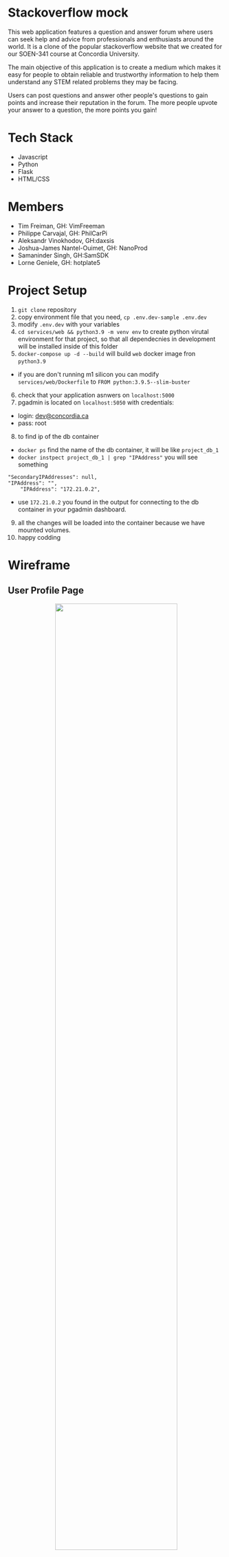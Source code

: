 # Stackoverflow mock
This web application features a question and answer forum where users can seek help and advice from professionals and enthusiasts around the world. It is a clone of the popular stackoverflow website that we created for our SOEN-341 course at Concordia University.

The main objective of this application is to create a medium which makes it easy for people to obtain reliable and trustworthy information to help them understand any STEM related problems they may be facing. 

Users can post questions and answer other people's questions to gain points and increase their reputation in the forum. The more people upvote your answer to a question, the more points you gain!
# Tech Stack
- Javascript
- Python
- Flask 
- HTML/CSS

# Members
- Tim Freiman, GH: VimFreeman
- Philippe Carvajal, GH: PhilCarPi
- Aleksandr Vinokhodov, GH:daxsis
- Joshua-James Nantel-Ouimet, GH: NanoProd
- Samaninder Singh, GH:SamSDK
- Lorne Geniele, GH: hotplate5

# Project Setup
1. `git clone` repository
2. copy environment file that you need, `cp .env.dev-sample .env.dev`
3. modify `.env.dev` with your variables
4. `cd services/web && python3.9 -m venv env` to create python virutal environment for that project, so that all dependecnies in development will be installed inside of this folder
5. `docker-compose up -d --build` will build `web` docker image fron `python3.9`
 - if you are don't running m1 silicon you can modify `services/web/Dockerfile` to `FROM python:3.9.5--slim-buster`
6. check that your application asnwers on `localhost:5000`
7. pgadmin is located on `localhost:5050` with credentials:
 - login: dev@concordia.ca
 - pass: root
8. to find ip of the db container 
 - `docker ps`  find the name of the db container, it will be like `project_db_1` 
 - `docker instpect project_db_1 | grep "IPAddress"` you will see something 
```
"SecondaryIPAddresses": null,
"IPAddress": "",
    "IPAddress": "172.21.0.2",
```
 - use `172.21.0.2` you found in the output for connecting to the db container in your pgadmin dashboard.
9. all the changes will be loaded into the container because we have mounted volumes.
10. happy codding

# Wireframe
## User Profile Page
<p align="center">
<img src="https://user-images.githubusercontent.com/19224656/137045617-75b56fc4-9082-471d-bee7-38b50e45a850.png" width="75%">
</p>

## Questions Forum Page
<p align="center">
<img src="https://user-images.githubusercontent.com/19224656/137045669-59873f59-2102-4056-ac27-db468de89b7e.png" width="75%">
</p>

## New Question Page
<p align="center">
<img src="https://user-images.githubusercontent.com/19224656/137046586-37c5ff0b-7f59-4274-ba2f-6492c01f4080.png">
</p>

## Question Page (with Answers)
<p align="center">
<img src="https://user-images.githubusercontent.com/19224656/137047948-46d5b9bc-6cc5-46d7-8fca-68456893e22f.png">
<img src="https://user-images.githubusercontent.com/19224656/137047950-49658dc7-9559-445a-b753-af8e32cee907.png">
</p>

# Software Architecture
Development Note:<br>
All diagrams are located in the Google drive in the [Software Architecture Diagrams](https://app.diagrams.net/#G11lHgVPedABSrHVzqaIad7T8gBx-x8ebw) file. As development progresses, these diagrams can be modified and re-exported into this file. Access to this file is restricted to DT members only.

## Use Case Diagram
To better understand the behavior of users interacting with the application, a use case diagram was created. This diagram captures all actors (currently the user) and actions avaibale to these actors. This model informs design desicions disscussed in the following sections.

<p align="center">
<img src="https://user-images.githubusercontent.com/19224656/136254205-1a231967-c4e9-485a-9170-29bcb5c51511.png" width="75%">
</p>

## MVC Model
To standardize code organization and make the software modular and therefore extensible, a development model was chosen. Model-View-Controller allows for a relatively straigh forward way of organizing code in a web application. Models capture the "business logic" and therfore the data structures used to store information within the application, Views encompass the graphical user interface provided to the user as a web page, and Controllers serve as the interface between the business logic and the user facing code.
<br>
A diagram of the high level architecture of the application is shown below.

<p align="center">
<img src="https://user-images.githubusercontent.com/19224656/136255831-497b7c65-82b5-4863-90e2-c030d2bddf9d.png" width="75%">
</p>

## UML Class Diagram
Based on the MVC model chosen and the associated diagram shown in the previous section, a UML class diagram was created to represent all objects in the application, how they relate to eachother, and how they fit within the MVC development model. Note that the views in this diagram are not shown. This is because the views are in practice html templates that are rendered by the controllers. There are no classes associated with views in this application.

<p align="center">
<img src="https://user-images.githubusercontent.com/19224656/136256401-d5721490-e35f-4477-9059-13b30abda9a1.png" width="75%">
</p>


